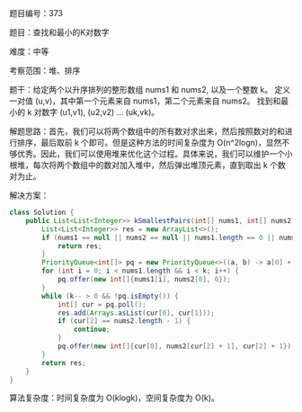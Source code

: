 题目编号：373

题目：查找和最小的K对数字

难度：中等

考察范围：堆、排序

题干：给定两个以升序排列的整形数组 nums1 和 nums2, 以及一个整数 k。
定义一对值 (u,v)，其中第一个元素来自 nums1，第二个元素来自 nums2。
找到和最小的 k 对数字 (u1,v1), (u2,v2) ... (uk,vk)。

解题思路：首先，我们可以将两个数组中的所有数对求出来，然后按照数对的和进行排序，最后取前 k 个即可。但是这种方法的时间复杂度为 O(n^2logn)，显然不够优秀。因此，我们可以使用堆来优化这个过程。具体来说，我们可以维护一个小根堆，每次将两个数组中的数对加入堆中，然后弹出堆顶元素，直到取出 k 个数对为止。

解决方案：

```java
class Solution {
    public List<List<Integer>> kSmallestPairs(int[] nums1, int[] nums2, int k) {
        List<List<Integer>> res = new ArrayList<>();
        if (nums1 == null || nums2 == null || nums1.length == 0 || nums2.length == 0 || k <= 0) {
            return res;
        }
        PriorityQueue<int[]> pq = new PriorityQueue<>((a, b) -> a[0] + a[1] - b[0] - b[1]);
        for (int i = 0; i < nums1.length && i < k; i++) {
            pq.offer(new int[]{nums1[i], nums2[0], 0});
        }
        while (k-- > 0 && !pq.isEmpty()) {
            int[] cur = pq.poll();
            res.add(Arrays.asList(cur[0], cur[1]));
            if (cur[2] == nums2.length - 1) {
                continue;
            }
            pq.offer(new int[]{cur[0], nums2[cur[2] + 1], cur[2] + 1});
        }
        return res;
    }
}
```

算法复杂度：时间复杂度为 O(klogk)，空间复杂度为 O(k)。